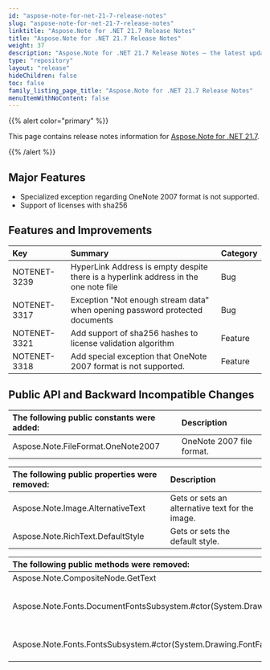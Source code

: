 ```yaml
---
id: "aspose-note-for-net-21-7-release-notes"
slug: "aspose-note-for-net-21-7-release-notes"
linktitle: "Aspose.Note for .NET 21.7 Release Notes"
title: "Aspose.Note for .NET 21.7 Release Notes"
weight: 37
description: "Aspose.Note for .NET 21.7 Release Notes – the latest updates and fixes."
type: "repository"
layout: "release"
hideChildren: false
toc: false
family_listing_page_title: "Aspose.Note for .NET 21.7 Release Notes"
menuItemWithNoContent: false
---
```


{{% alert color="primary" %}} 

This page contains release notes information for [Aspose.Note for .NET 21.7](https://releases.aspose.com/note/net/new-releases/aspose.note-for-.net-21.7/).

{{% /alert %}} 

## **Major Features**
- Specialized exception regarding OneNote 2007 format is not supported.
- Support of licenses with sha256

## **Features and Improvements**

|**Key**|**Summary**|**Category**|
| :- | :- | :- |
|NOTENET-3239|HyperLink Address is empty despite there is a hyperlink address in the one note file|Bug|
|NOTENET-3317|Exception "Not enough stream data" when opening password protected documents|Bug|
|NOTENET-3321|Add support of sha256 hashes to license validation algorithm|Feature|
|NOTENET-3318|Add special exception that OneNote 2007 format is not supported.|Feature|

## **Public API and Backward Incompatible Changes**

|**The following public constants were added:**|**Description**|
| :- | :- |
|Aspose.Note.FileFormat.OneNote2007|OneNote 2007 file format.|

|**The following public properties were removed:**|**Description**|
| :- | :- |
|Aspose.Note.Image.AlternativeText|Gets or sets an alternative text for the image.|
|Aspose.Note.RichText.DefaultStyle|Gets or sets the default style.|

|**The following public methods were removed:**|**Description**|
| :- | :- |
|Aspose.Note.CompositeNode.GetText|Get all text from the node.|
|Aspose.Note.Fonts.DocumentFontsSubsystem.#ctor(System.Drawing.FontFamily,System.Collections.Generic.Dictionary{System.String,System.String})|Initializes a new instance of the DocumentFontsSubsystem class.|
|Aspose.Note.Fonts.FontsSubsystem.#ctor(System.Drawing.FontFamily,System.Collections.Generic.Dictionary{System.String,System.String})|Initializes a new instance of the FontsSubsystem class. |
